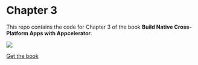 # Chapter 3

This repo contains the code for Chapter 3 of the book **Build Native Cross-Platform Apps with Appcelerator**.

![](http://sht.tl/bHsIKt)

[Get the book](http://bit.ly/appcbook)

